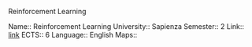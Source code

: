 Reinforcement Learning

Name:: Reinforcement Learning
University:: Sapienza
Semester:: 2
Link:: [link](https://corsidilaurea.uniroma1.it/it/users/robertocapobiancouniroma1it)
ECTS:: 6
Language:: English
Maps::